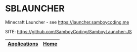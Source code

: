# SBLAUNCHER
 
 Minecraft Launcher - see https://launcher.samboycoding.me
 
 SITE: https://github.com/SamboyCoding/SamboyLauncher-JS

 | [Applications](https://portable-linux-apps.github.io/apps.html) | [Home](https://portable-linux-apps.github.io)
 | --- | --- |
